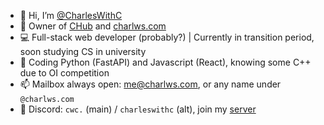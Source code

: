 - 👋 Hi, I’m [@CharlesWithC](https://github.com/CharlesWithC)
- 🚚 Owner of [CHub](https://drivershub.charlws.com) and [charlws.com](https://charlws.com)
- 💻 Full-stack web developer (probably?) | Currently in transition period, soon studying CS in university
- 🐍 Coding Python (FastAPI) and Javascript (React), knowing some C++ due to OI competition
- 📫 Mailbox always open: [me@charlws.com](mailto:me@charlws.com), or any name under `@charlws.com`
- 📃 Discord: `cwc.` (main) / `charleswithc` (alt), join my [server](https://discord.gg/wNTaaBZ5qd)
